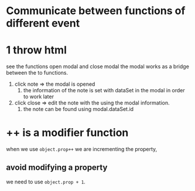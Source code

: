 # Communicate between functions of different event

# 1 throw html
see the functions open modal and close modal
the modal works as a bridge between the to functions.
  1. click note => the modal is opened
     1. the information of the note is set with dataSet in the modal in order to work later
  2. click close => edit the note with the using the modal information.
     1. the note can be found using modal.dataSet.id

# ++ is a modifier function
when we use `object.prop++` we are incrementing the property,

## avoid modifying a property
we need to use `object.prop + 1`.